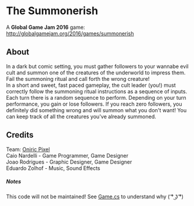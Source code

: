 # The Summonerish

A **Global Game Jam 2016** game: http://globalgamejam.org/2016/games/summonerish

## About

In a dark but comic setting, you must gather followers to your wannabe evil cult and summon one of the creatures of the underworld to impress them. Fail the summoning ritual and call forth the wrong creature!  
In a short and sweet, fast paced gameplay, the cult leader (you!) must correctly follow the summoning ritual instructions as a sequence of inputs. Each turn there is a random sequence to perform. Depending on your turn performance, you gain or lose followers. If you reach zero followers, you definitely did something wrong and will summon what you don't want! You can keep track of all the creatures you've already summoned. 

## Credits

Team: [Oniric Pixel](www.oniricpixel.com.br)  
Caio Nardelli - Game Programmer, Game Designer  
Joao Rodrigues - Graphic Designer, Game Designer  
Eduardo Zolhof - Music, Sound Effects

##### Notes

This code will not be maintained! See [Game.cs](unity_ggj2016/Assets/Scripts/Game.cs) to understand why ( ͡° ͜ʖ ͡°)

[GGJ_PAGE]:(http://globalgamejam.org/2016/games/summonerish)
